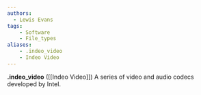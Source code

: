 ```yaml
---
authors:
  - Lewis Evans
tags:
    - Software
    - File_types
aliases:
    - .indeo_video
    - Indeo Video
---
```

**.indeo_video** ([[Indeo Video]]) A series of video and audio codecs developed by Intel.
